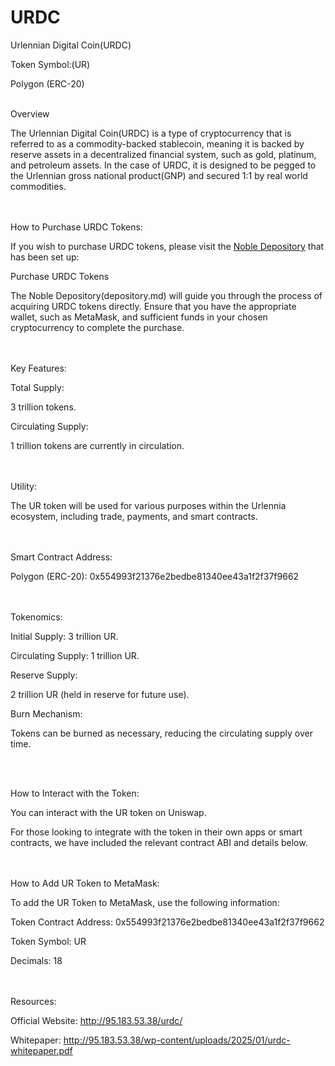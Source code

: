 # URDC
Urlennian Digital Coin(URDC)

Token Symbol:(UR) 

Polygon (ERC-20)

<br>
Overview

The Urlennian Digital Coin(URDC) is a type of cryptocurrency that is referred to as a commodity-backed stablecoin, meaning it is backed by reserve assets in a decentralized financial system, such as gold, platinum, and petroleum assets. In the case of URDC, it is designed to be pegged to the Urlennian gross national product(GNP) and secured 1:1 by real world commodities.

<br><br>
How to Purchase URDC Tokens:

If you wish to purchase URDC tokens, please visit the <a href="http://95.183.53.38/noble-depository/">Noble Depository</a> that has been set up:

Purchase URDC Tokens

The Noble Depository(depository.md) will guide you through the process of acquiring URDC tokens directly. Ensure that you have the appropriate wallet, such as MetaMask, and sufficient funds in your chosen cryptocurrency to complete the purchase.



<br><br>
Key Features:

Total Supply: 

3 trillion tokens.

Circulating Supply: 

1 trillion tokens are currently in circulation.

<br><br>
Utility: 

The UR token will be used for various purposes within the Urlennia ecosystem, including trade, payments, and smart contracts.

<br><br>
Smart Contract Address:

Polygon (ERC-20): 0x554993f21376e2bedbe81340ee43a1f2f37f9662

<br><br>
Tokenomics:

Initial Supply: 
3 trillion UR.

Circulating Supply: 
1 trillion UR.

Reserve Supply: 

2 trillion UR (held in reserve for future use).


Burn Mechanism: 

Tokens can be burned as necessary, reducing the circulating supply over time.

<br><br>

How to Interact with the Token:

You can interact with the UR token on Uniswap.


For those looking to integrate with the token in their own apps or smart contracts, we have included the relevant contract ABI and details below.

<br><br>
How to Add UR Token to MetaMask:


To add the UR Token to MetaMask, use the following information:

Token Contract Address: 0x554993f21376e2bedbe81340ee43a1f2f37f9662

Token Symbol: UR

Decimals: 18

<br><br>
Resources:

Official Website:  http://95.183.53.38/urdc/

Whitepaper:  http://95.183.53.38/wp-content/uploads/2025/01/urdc-whitepaper.pdf
